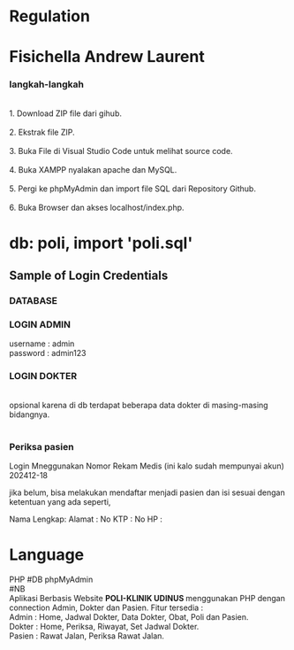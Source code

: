 # Regulation
<h1>Fisichella Andrew Laurent</h1>
<h3>langkah-langkah</h3>
<br>1. Download ZIP file dari gihub.</br>
<br>2. Ekstrak file ZIP.</br>
<br>3. Buka File di Visual Studio Code untuk melihat source code.</br>
<br>4. Buka XAMPP nyalakan apache dan MySQL.</br>
<br>5. Pergi ke phpMyAdmin dan import file SQL dari Repository Github.</br>
<br>6. Buka Browser dan akses localhost/index.php.</br>





<h1>db: poli, import 'poli.sql'</h1>
<h2>Sample of Login Credentials</h2>
<h3>DATABASE</h3>
<h3>LOGIN ADMIN</h3>
username : admin<br>
password : admin123
<br>
<h3>LOGIN DOKTER</h3>
<br>opsional karena di db terdapat beberapa data dokter di masing-masing bidangnya.<br>

<br>
<h3>Periksa pasien</h3>
Login Mneggunakan Nomor Rekam Medis (ini kalo sudah mempunyai akun)
202412-18

jika belum, bisa melakukan mendaftar menjadi pasien dan isi sesuai dengan ketentuan yang ada
seperti,

Nama Lengkap:
Alamat  :
No KTP  :
No HP   :

# Language
PHP
#DB
phpMyAdmin
<br>
#NB <br>
Aplikasi Berbasis Website <b> POLI-KLINIK UDINUS </b> menggunakan PHP dengan connection Admin, Dokter dan Pasien.
Fitur tersedia : <br>
Admin : Home, Jadwal Dokter, Data Dokter, Obat, Poli dan Pasien. <br>
Dokter : Home, Periksa, Riwayat, Set Jadwal Dokter. <br>
Pasien : Rawat Jalan, Periksa Rawat Jalan.
